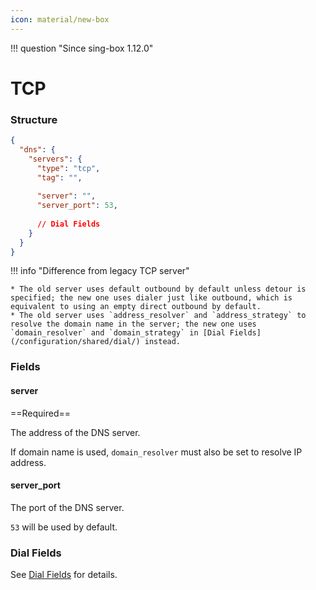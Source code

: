```yaml
---
icon: material/new-box
---
```


!!! question "Since sing-box 1.12.0"

# TCP

### Structure

```json
{
  "dns": {
    "servers": {
      "type": "tcp",
      "tag": "",
      
      "server": "",
      "server_port": 53,
      
      // Dial Fields
    }
  }
}
```

!!! info "Difference from legacy TCP server"

    * The old server uses default outbound by default unless detour is specified; the new one uses dialer just like outbound, which is equivalent to using an empty direct outbound by default.
    * The old server uses `address_resolver` and `address_strategy` to resolve the domain name in the server; the new one uses `domain_resolver` and `domain_strategy` in [Dial Fields](/configuration/shared/dial/) instead.

### Fields

#### server

==Required==

The address of the DNS server.

If domain name is used, `domain_resolver` must also be set to resolve IP address.

#### server_port

The port of the DNS server.

`53` will be used by default.

### Dial Fields

See [Dial Fields](/configuration/shared/dial/) for details.
